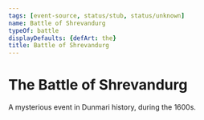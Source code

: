 ```yaml
---
tags: [event-source, status/stub, status/unknown]
name: Battle of Shrevandurg
typeOf: battle
displayDefaults: {defArt: the}
title: Battle of Shrevandurg
---
```


# The Battle of Shrevandurg

A mysterious event in Dunmari history, during the 1600s. 

